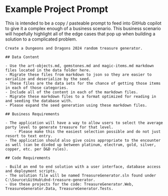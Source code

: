 # Example Project Prompt

This is intended to be a copy / pasteable prompt to feed into GitHub copilot to give it a complex enough of a business scenario. This business scenario will hopefully highlight all of the edge cases that pop up when building a solution to a complicated problem.

```
Create a Dungeons and Dragons 2024 random treasure generator.

## Data Content

- Use the art-objects.md, gemstones.md and magic-items.md markdown files located in the data folder here.
- Migrate these files from markdown to json so they are easier to serialize and deserialize by the seed.
- These files are the data sets for the chance of getting those items in each of those categories.
- Include all of the content in each of the markdown files.
- Migrate these markdown files to a format optimized for reading in and seeding the database with.
- Please expand the seed generation using these markdown files.

## Business Requirements

- The application will have a way to allow users to select the average party level to generate treasure for that level.
    - Please make this the easiest selection possible and do not just resort to text entry.
- The application should also give coins appropriate to the encounter as well (can be divded up between platinum, electrum, gold, silver, copper, etc. per D&D rules).

## Code Requirements

- Build an end to end solution with a user interface, database access and deployment scripts.
- The solution file will be named TreasureGenerator.sln found under C:\Source\GitHub\dnd-treasure-generator.
- Use these projects for the code: TreasureGenerator.Web, TreasureGenerator.Data, TreasureGenerator.Tests.

```
